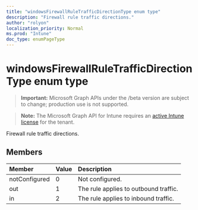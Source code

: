 ```yaml
---
title: "windowsFirewallRuleTrafficDirectionType enum type"
description: "Firewall rule traffic directions."
author: "rolyon"
localization_priority: Normal
ms.prod: "Intune"
doc_type: enumPageType
---
```


# windowsFirewallRuleTrafficDirectionType enum type

> **Important:** Microsoft Graph APIs under the /beta version are subject to change; production use is not supported.

> **Note:** The Microsoft Graph API for Intune requires an [active Intune license](https://go.microsoft.com/fwlink/?linkid=839381) for the tenant.

Firewall rule traffic directions.

## Members
|Member|Value|Description|
|:---|:---|:---|
|notConfigured|0|Not configured.|
|out|1|The rule applies to outbound traffic.|
|in|2|The rule applies to inbound traffic.|





